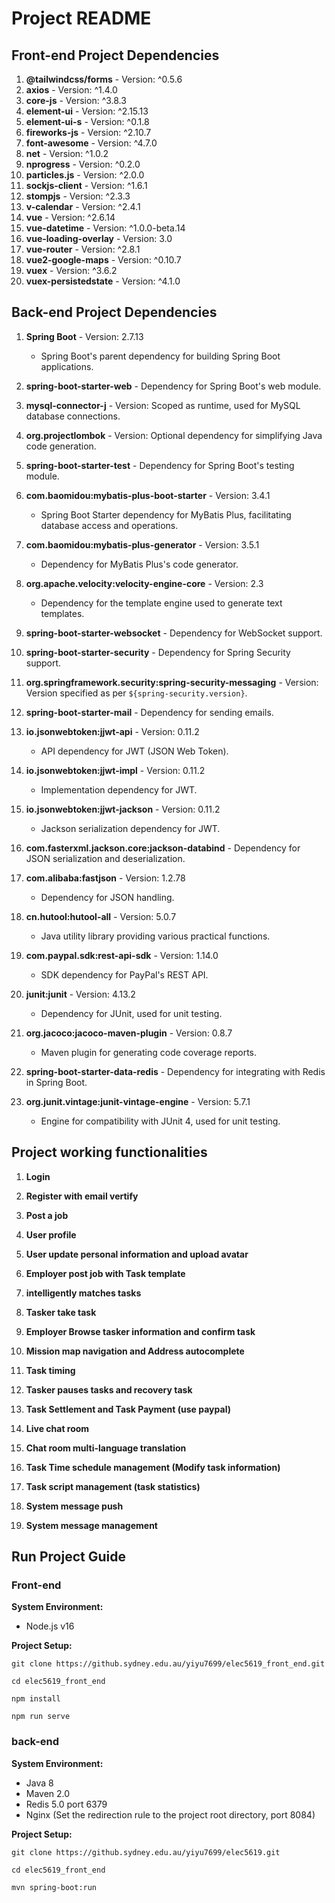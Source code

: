 # Project README

## Front-end Project Dependencies

1. **@tailwindcss/forms** - Version: ^0.5.6
2. **axios** - Version: ^1.4.0
3. **core-js** - Version: ^3.8.3
4. **element-ui** - Version: ^2.15.13
5. **element-ui-s** - Version: ^0.1.8
6. **fireworks-js** - Version: ^2.10.7
7. **font-awesome** - Version: ^4.7.0
8. **net** - Version: ^1.0.2
9. **nprogress** - Version: ^0.2.0
10. **particles.js** - Version: ^2.0.0
11. **sockjs-client** - Version: ^1.6.1
12. **stompjs** - Version: ^2.3.3
13. **v-calendar** - Version: ^2.4.1
14. **vue** - Version: ^2.6.14
15. **vue-datetime** - Version: ^1.0.0-beta.14
16. **vue-loading-overlay** - Version: 3.0
17. **vue-router** - Version: ^2.8.1
18. **vue2-google-maps** - Version: ^0.10.7
19. **vuex** - Version: ^3.6.2
20. **vuex-persistedstate** - Version: ^4.1.0

## Back-end Project Dependencies

1. **Spring Boot** - Version: 2.7.13
   - Spring Boot's parent dependency for building Spring Boot applications.

2. **spring-boot-starter-web** - Dependency for Spring Boot's web module.

3. **mysql-connector-j** - Version: Scoped as runtime, used for MySQL database connections.

4. **org.projectlombok** - Version: Optional dependency for simplifying Java code generation.

5. **spring-boot-starter-test** - Dependency for Spring Boot's testing module.

6. **com.baomidou:mybatis-plus-boot-starter** - Version: 3.4.1
   - Spring Boot Starter dependency for MyBatis Plus, facilitating database access and operations.

7. **com.baomidou:mybatis-plus-generator** - Version: 3.5.1
   - Dependency for MyBatis Plus's code generator.

8. **org.apache.velocity:velocity-engine-core** - Version: 2.3
   - Dependency for the template engine used to generate text templates.

9. **spring-boot-starter-websocket** - Dependency for WebSocket support.

10. **spring-boot-starter-security** - Dependency for Spring Security support.

11. **org.springframework.security:spring-security-messaging** - Version: Version specified as per `${spring-security.version}`.

12. **spring-boot-starter-mail** - Dependency for sending emails.

13. **io.jsonwebtoken:jjwt-api** - Version: 0.11.2
    - API dependency for JWT (JSON Web Token).

14. **io.jsonwebtoken:jjwt-impl** - Version: 0.11.2
    - Implementation dependency for JWT.

15. **io.jsonwebtoken:jjwt-jackson** - Version: 0.11.2
    - Jackson serialization dependency for JWT.

16. **com.fasterxml.jackson.core:jackson-databind** - Dependency for JSON serialization and deserialization.

17. **com.alibaba:fastjson** - Version: 1.2.78
    - Dependency for JSON handling.

18. **cn.hutool:hutool-all** - Version: 5.0.7
    - Java utility library providing various practical functions.

19. **com.paypal.sdk:rest-api-sdk** - Version: 1.14.0
    - SDK dependency for PayPal's REST API.

20. **junit:junit** - Version: 4.13.2
    - Dependency for JUnit, used for unit testing.

21. **org.jacoco:jacoco-maven-plugin** - Version: 0.8.7
    - Maven plugin for generating code coverage reports.

22. **spring-boot-starter-data-redis** - Dependency for integrating with Redis in Spring Boot.

23. **org.junit.vintage:junit-vintage-engine** - Version: 5.7.1
    - Engine for compatibility with JUnit 4, used for unit testing.
    
    
    
## Project working functionalities

1. **Login**

1. **Register with email vertify**

1. **Post a job**

1. **User profile**

1. **User update personal information and upload avatar**

1. **Employer post job with Task template**

1. **intelligently matches tasks**

1. **Tasker take task**

1. **Employer Browse tasker information and confirm task**

1. **Mission map navigation and Address autocomplete**

1. **Task timing**

1. **Tasker pauses tasks and recovery task**

1. **Task Settlement and Task Payment (use paypal)**

1. **Live chat room**

1. **Chat room multi-language translation**

1. **Task Time schedule management (Modify task information)**

1. **Task script management (task statistics)**

1. **System message push**

1. **System message management**





## Run Project Guide

### Front-end

**System Environment:**
- Node.js v16

**Project Setup:**
```
git clone https://github.sydney.edu.au/yiyu7699/elec5619_front_end.git
```
```
cd elec5619_front_end
```

```
npm install
```

```
npm run serve
```



### back-end

**System Environment:**
- Java 8
- Maven 2.0
- Redis 5.0  port 6379
- Nginx (Set the redirection rule to the project root directory, port 8084)

**Project Setup:**

```
git clone https://github.sydney.edu.au/yiyu7699/elec5619.git
```

```
cd elec5619_front_end
```

```
mvn spring-boot:run
```



